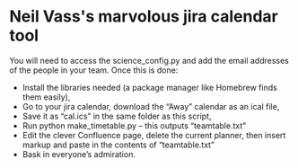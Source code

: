 # Neil Vass's marvolous jira calendar tool

You will need to access the science_config.py and add the email addresses of the people in your team.  Once this is done:

* Install the libraries needed (a package manager like Homebrew finds them easily), 
* Go to your jira calendar, download the “Away” calendar as an ical file,
* Save it as “cal.ics” in the same folder as this script,
* Run python make_timetable.py – this outputs “teamtable.txt"
* Edit the clever Confluence page, delete the current planner, then insert markup and paste in the contents of “teamtable.txt”
* Bask in everyone’s admiration.

